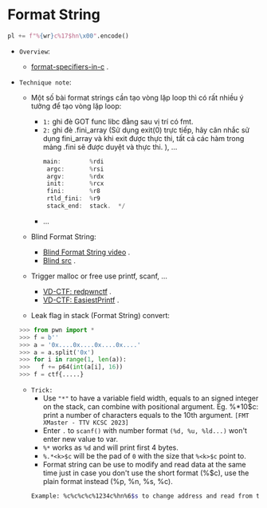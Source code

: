 # Format String

```python
pl += f"%{wr}c%17$hn\x00".encode()
```

- `Overview`:
    * [format-specifiers-in-c](https://www.tutorialspoint.com/format-specifiers-in-c) .

- `Technique note`:
    * Một số bài format strings cần tạo vòng lặp loop thì có rất nhiều ý tưởng để tạo vòng lặp loop: 
         + `1:` ghi đè GOT func libc đằng sau vị trí có fmt.
         + `2:` ghi đè .fini_array (Sử dụng exit(0) trực tiếp, hãy cân nhắc sử dụng fini_array và khi exit được thực thi, tất cả các hàm trong mảng .fini sẽ được duyệt và thực thi. ), ...
           ```c
           main:		%rdi
	        argc:		%rsi
	        argv:		%rdx
	        init:		%rcx
	        fini:		%r8
	        rtld_fini:	%r9
	        stack_end:	stack.	*/
           ```
         + ...
    * Blind Format String:
        + [Blind Format String video](https://www.youtube.com/watch?v=XuzuFUGuQv0) .
        + [Blind src](https://github.com/beerpwn/ctf/tree/master/2019/redpwn_ctf/black_echo) .
    * Trigger malloc or free use printf, scanf, ...
        + [VD-CTF: redpwnctf](https://scavengersecurity.com/posts/redpwnctf-simultaneity/) .
        + [VD-CTF: EasiestPrintf](https://poning.me/2017/03/23/EasiestPrintf/#:~:text=Leak%20the%20libc%20address%20from%20the%20arbitrary%20read.,the%20input.%20The%20full%20script%20is%20as%20follows) .

    * Leak flag in stack (Format String) convert:

    ```python
    >>> from pwn import *
    >>> f = b''
    >>> a = '0x....0x....0x....0x....'
    >>> a = a.split('0x')
    >>> for i in range(1, len(a)):
    >>>   f += p64(int(a[i], 16))
    >>> f = ctf{.....}
    ```
    * `Trick: `
       + Use `"*"` to have a variable field width, equals to an signed integer on the stack, can combine with positional argument. Eg. %*10$c: print a number of characters equals to the 10th argument. `[FMT XMaster - TTV KCSC 2023]`
       + Enter `.` to `scanf()` with number format `(%d, %u, %ld...)` won't enter new value to var.
       + `%*` works as `%d` and will print first 4 bytes.
       + `%.*<k>$c` will be the pad of `0` with the size that `%<k>$c` point to.
       + Format string can be use to modify and read data at the same time just in case you don't use the short format (%<k>$c), use the plain format instead (%p, %n, %s, %c).
       ```bash
       Example: %c%c%c%c%1234c%hn%6$s to change address and read from that changed address.
       ```
